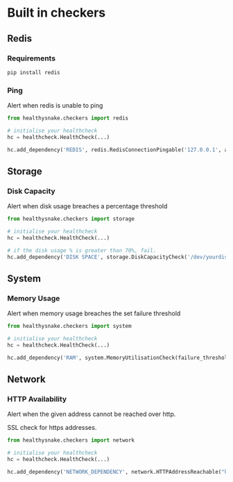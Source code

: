 # Built in checkers

## Redis

### Requirements

```bash
pip install redis
```

### Ping

Alert when redis is unable to ping

```python
from healthysnake.checkers import redis

# initialise your healthcheck
hc = healthcheck.HealthCheck(...)

hc.add_dependency('REDIS', redis.RedisConnectionPingable('127.0.0.1', auth='PASSWORD'))
```

## Storage

### Disk Capacity

Alert when disk usage breaches a percentage threshold

```python
from healthysnake.checkers import storage

# initialise your healthcheck
hc = healthcheck.HealthCheck(...)

# if the disk usage % is greater than 70%, fail.
hc.add_dependency('DISK SPACE', storage.DiskCapacityCheck('/dev/yourdisk', failure_threshold=70))
```

## System

### Memory Usage

Alert when memory usage breaches the set failure threshold

```python
from healthysnake.checkers import system

# initialise your healthcheck
hc = healthcheck.HealthCheck(...)

hc.add_dependency('RAM', system.MemoryUtilisationCheck(failure_threshold=75.0))
```

## Network

### HTTP Availability

Alert when the given address cannot be reached over http.

SSL check for https addresses.

```python
from healthysnake.checkers import network

# initialise your healthcheck
hc = healthcheck.HealthCheck(...)

hc.add_dependency('NETWORK_DEPENDENCY', network.HTTPAddressReachable("https://dammitjim.co.uk"))
```
